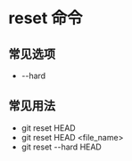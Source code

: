 # reset 命令

## 常见选项

- \-\-hard

## 常见用法

- git reset HEAD
- git reset HEAD <file_name>
- git reset --hard HEAD
